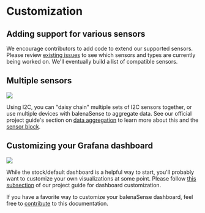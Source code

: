 # Customization

## Adding support for various sensors

We encourage contributors to add code to extend our supported sensors. Please review [existing issues](https://github.com/balena-labs-projects/balena-sense/issues) to see which sensors and types are currently being worked on. We'll eventually build a list of compatible sensors.

## Multiple sensors

![](https://assets.balena.io/blog-common/2021/07/sensev2-data.png)

Using I2C, you can "daisy chain" multiple sets of I2C sensors together, or use multiple devices with balenaSense to aggregate data. See our official project guide's section on [data aggregation](https://www.balena.io/blog/balenasense-v2-updated-temperature-pressure-and-humidity-monitoring-for-raspberry-pi/#data) to learn more about this and the [sensor block](https://github.com/balena-labs-projects/sensor).

## Customizing your Grafana dashboard

![](https://assets.balena.io/blog-common/2021/07/sensev2-grafana-4.png)

While the stock/default dashboard is a helpful way to start, you'll probably want to customize your own visualizations at some point. Please follow [this subsection](https://www.balena.io/blog/balenasense-v2-updated-temperature-pressure-and-humidity-monitoring-for-raspberry-pi/#dashboard) of our project guide for dashboard customization.

If you have a favorite way to customize your balenaSense dashboard, feel free to [contribute](https://github.com/balena-labs-projects/balena-sense) to this documentation.
